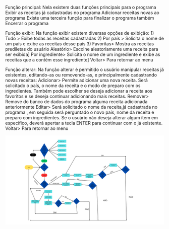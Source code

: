 Função principal:
Nela existem duas funções principais para  o programa
Exibir as receitas já cadastradas no programa
Adicionar receitas novas ao programa
Existe uma terceira função para finalizar o programa também
Encerrar o programa



Função exibir:
Na função exibir existem diversas opções de exibição:
      1)   Tudo > Exibe todas as receitas cadastradas
      2)   Por país > Solicita o nome de um país e exibe as receitas desse país
      3)   Favoritas> Mostra as receitas prediletas do usuário
Aleatório> Escolhe aleatoriamente uma receita para ser exibida]
Por ingrediente> Solicita o nome de um ingrediente e exibe as receitas que a contém esse ingrediente]
Voltar> Para retornar ao menu

Função alterar:
Na função alterar é permitido o usuário manipular receitas já existentes, editando-as ou removendo-as, e principalmente cadastrando novas receitas:
Adicionar> Permite adicionar uma nova receita. Será solicitado o país, o nome da receita e o modo de preparo com os ingredientes. Também pode escolher se deseja adicionar a receita aos favoritos e se deseja continuar adicionando mais receitas.
Remover> Remove do banco de dados do programa alguma receita adicionada anteriormente
Editar> Será solicitado o nome da receita,já cadastrada no programa , em seguida será perguntado o novo país, nome da receita e preparo com ingredientes. Se o usuário não deseja alterar algum item em específico, deverá apertar a tecla ENTER para continuar com o já existente.
 Voltar> Para retornar ao menu

![image](NOVO-FLUXOGRAMA-PROJETO-PYTHON.png)


